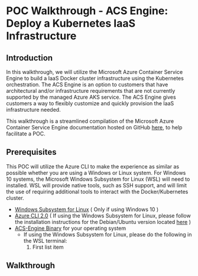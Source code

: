 # POC Walkthrough - ACS Engine: Deploy a Kubernetes IaaS Infrastructure

## Introduction
In this walkthrough, we will utilize the Microsoft Azure Container Service Engine to build a IaaS Docker cluster infrastructure using the Kubernetes orchestration. The ACS Engine is an option to customers that have architectural and/or infrastructure requirements that are not currently supported by the managed Azure AKS service. The ACS Engine gives customers a way to flexibly customize and quickly provision the IaaS infrastructure needed.

This walkthrough is a streamlined compilation of the Microsoft Azure Container Service Engine documentation hosted on GitHub [here](https://github.com/Azure/acs-engine), to help facilitate a POC.

## Prerequisites
This POC will utilize the Azure CLI to make the experience as similar as possible whether you are using a Windows or Linux system. For Windows 10 systems, the Microsoft Windows Subsystem for Linux (WSL) will need to installed. WSL will provide native tools, such as SSH support, and will limit the use of requiring additional tools to interact with the Docker/Kubernetes cluster.
* [Windows Subsystem for Linux](https://docs.microsoft.com/en-us/windows/wsl/install-win10) ( Only if using Windows 10 )
* [Azure CLI 2.0](https://docs.microsoft.com/en-us/cli/azure/install-azure-cli?view=azure-cli-latest) ( If using the Windows Subsystem for Linux, please follow the installation instructions for the Debian/Ubuntu version located [here](https://docs.microsoft.com/en-us/cli/azure/install-azure-cli-apt?view=azure-cli-latest) )
* [ACS-Engine Binary](https://github.com/Azure/acs-engine/releases/tag/v0.14.6) for your operating system
  * If using the Windows Subsystem for Linux, please do the following in the WSL terminal:
    1. First list item

## Walkthrough

